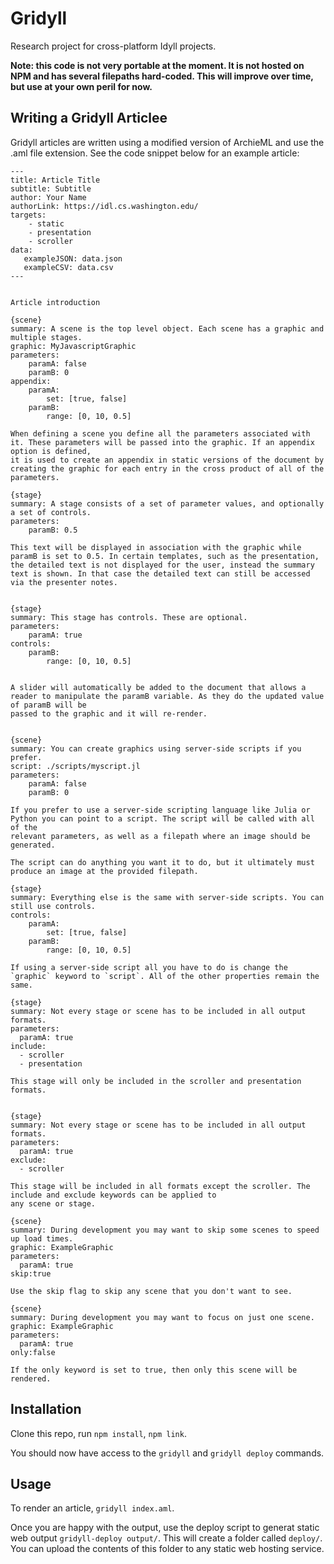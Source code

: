 # Gridyll

Research project for cross-platform Idyll projects.

**Note: this code is not very portable at the moment. It is not hosted on NPM and has several filepaths hard-coded. This will improve over time, but use at your own peril for now.**

## Writing a Gridyll Articlee

Gridyll articles are written using a modified version of ArchieML and use the .aml file extension. See the
code snippet below for an example article:

```aml
---
title: Article Title
subtitle: Subtitle
author: Your Name
authorLink: https://idl.cs.washington.edu/
targets:
    - static
    - presentation
    - scroller
data:
   exampleJSON: data.json
   exampleCSV: data.csv
---


Article introduction

{scene}
summary: A scene is the top level object. Each scene has a graphic and multiple stages.
graphic: MyJavascriptGraphic
parameters:
    paramA: false
    paramB: 0
appendix:
    paramA:
        set: [true, false]
    paramB:
        range: [0, 10, 0.5]

When defining a scene you define all the parameters associated with it. These parameters will be passed into the graphic. If an appendix option is defined,
it is used to create an appendix in static versions of the document by creating the graphic for each entry in the cross product of all of the parameters.

{stage}
summary: A stage consists of a set of parameter values, and optionally a set of controls.
parameters:
    paramB: 0.5

This text will be displayed in association with the graphic while paramB is set to 0.5. In certain templates, such as the presentation, the detailed text is not displayed for the user, instead the summary text is shown. In that case the detailed text can still be accessed via the presenter notes.


{stage}
summary: This stage has controls. These are optional.
parameters:
    paramA: true
controls:
    paramB:
        range: [0, 10, 0.5]


A slider will automatically be added to the document that allows a reader to manipulate the paramB variable. As they do the updated value of paramB will be
passed to the graphic and it will re-render.


{scene}
summary: You can create graphics using server-side scripts if you prefer.
script: ./scripts/myscript.jl
parameters:
    paramA: false
    paramB: 0

If you prefer to use a server-side scripting language like Julia or Python you can point to a script. The script will be called with all of the
relevant parameters, as well as a filepath where an image should be generated.

The script can do anything you want it to do, but it ultimately must produce an image at the provided filepath.

{stage}
summary: Everything else is the same with server-side scripts. You can still use controls.
controls:
    paramA:
        set: [true, false]
    paramB:
        range: [0, 10, 0.5]

If using a server-side script all you have to do is change the `graphic` keyword to `script`. All of the other properties remain the same.

{stage}
summary: Not every stage or scene has to be included in all output formats.
parameters:
  paramA: true
include:
  - scroller
  - presentation

This stage will only be included in the scroller and presentation formats.


{stage}
summary: Not every stage or scene has to be included in all output formats.
parameters:
  paramA: true
exclude:
  - scroller

This stage will be included in all formats except the scroller. The include and exclude keywords can be applied to
any scene or stage.

{scene}
summary: During development you may want to skip some scenes to speed up load times.
graphic: ExampleGraphic
parameters:
  paramA: true
skip:true

Use the skip flag to skip any scene that you don't want to see.

{scene}
summary: During development you may want to focus on just one scene.
graphic: ExampleGraphic
parameters:
  paramA: true
only:false

If the only keyword is set to true, then only this scene will be rendered.

```


## Installation

Clone this repo, run `npm install`, `npm link`.

You should now have access to the `gridyll` and `gridyll deploy` commands.

## Usage

To render an article, `gridyll index.aml`.

Once you are happy with the output, use the deploy script to generat static web output `gridyll-deploy output/`. This will create a folder called `deploy/`. You can upload the contents of this folder to any static web hosting service.

